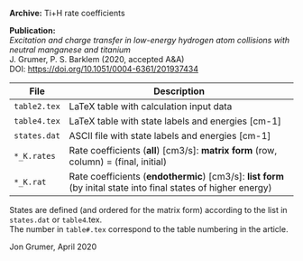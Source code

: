 **Archive:** Ti+H rate coefficients  

**Publication:**  
*Excitation and charge transfer in low-energy hydrogen atom collisions with neutral manganese and titanium*  
J. Grumer, P. S. Barklem (2020, accepted A&A)  
DOI: https://doi.org/10.1051/0004-6361/201937434

File         | Description
-------------|--------------------------------------------------------------------------------------------------------
`table2.tex` | LaTeX table with calculation input data
`table4.tex` | LaTeX table with state labels and energies [cm-1]
`states.dat` | ASCII file with state labels and energies [cm-1]
`*_K.rates`  | Rate coefficients (**all**) [cm3/s]: **matrix form** (row, column) = (final, initial)
`*_K.rat`    | Rate coefficients (**endothermic**) [cm3/s]: **list form** (by inital state into final states of higher energy)

States are defined (and ordered for the matrix form) according to the list in `states.dat` or `table4`.tex.  
The number in `table#.tex` correspond to the table numbering in the article.

Jon Grumer, April 2020
